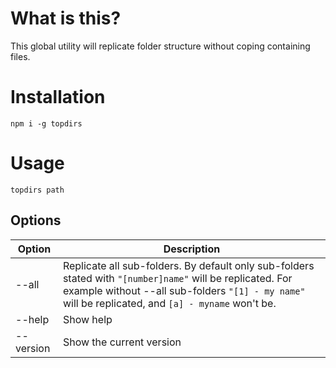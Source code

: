 # What is this?

This global utility will replicate folder structure without coping containing files.

# Installation

`npm i -g topdirs`

# Usage 

`topdirs path`

## Options
| Option    | Description |
----------- | ----------- 
| --all     | Replicate all sub-folders. By default only sub-folders stated with `"[number]name"` will be replicated. For example without --all sub-folders `"[1] - my name"` will be replicated, and `[a] - myname` won't be.
| --help    | Show help
| --version | Show the current version
